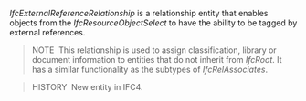 _IfcExternalReferenceRelationship_ is a relationship entity that enables objects from the _IfcResourceObjectSelect_ to have the ability to be tagged by external references.

> NOTE&nbsp; This relationship is used to assign classification, library or document information to entities that do not inherit from _IfcRoot_. It has a similar functionality as the subtypes of _IfcRelAssociates_.

> HISTORY&nbsp; New entity in IFC4.